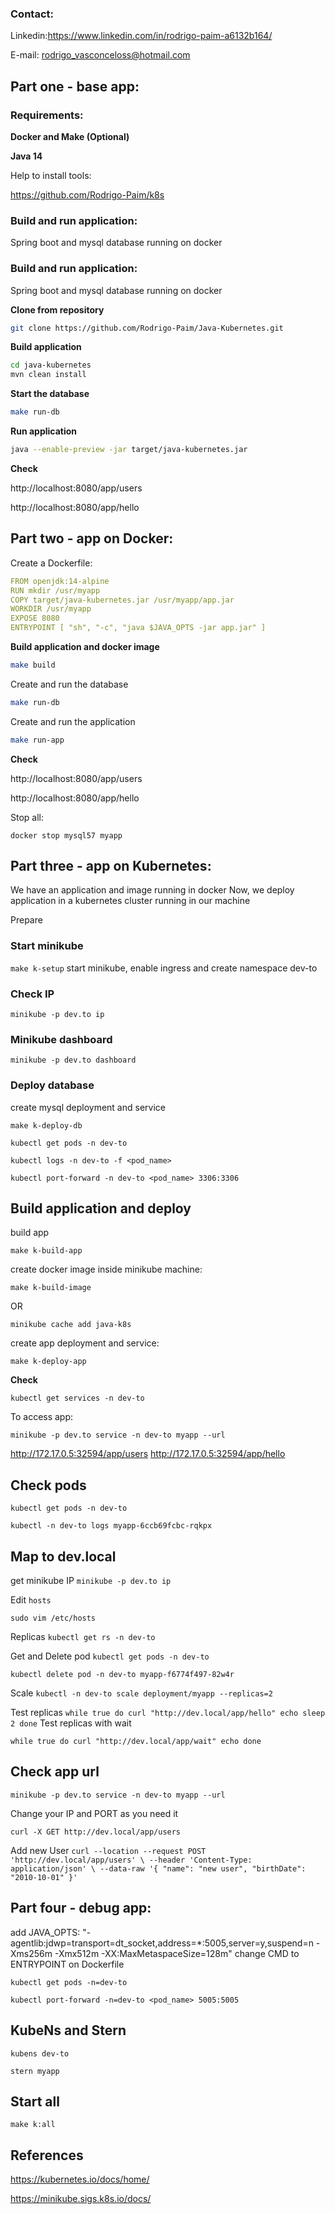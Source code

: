 ### Contact:

Linkedin:https://www.linkedin.com/in/rodrigo-paim-a6132b164/

E-mail: rodrigo_vasconceloss@hotmail.com

## Part one - base app:

### Requirements:

**Docker and Make (Optional)**

**Java 14**

Help to install tools:

https://github.com/Rodrigo-Paim/k8s

### Build and run application:

Spring boot and mysql database running on docker

### Build and run application:

Spring boot and mysql database running on docker

**Clone from repository**

```bash
git clone https://github.com/Rodrigo-Paim/Java-Kubernetes.git
```

**Build application**

```bash
cd java-kubernetes
mvn clean install
```

**Start the database**

```bash
make run-db
```

**Run application**

```bash
java --enable-preview -jar target/java-kubernetes.jar
```

**Check**

http://localhost:8080/app/users

http://localhost:8080/app/hello

## Part two - app on Docker:

Create a Dockerfile:

```yaml
FROM openjdk:14-alpine
RUN mkdir /usr/myapp
COPY target/java-kubernetes.jar /usr/myapp/app.jar
WORKDIR /usr/myapp
EXPOSE 8080
ENTRYPOINT [ "sh", "-c", "java $JAVA_OPTS -jar app.jar" ]
```

**Build application and docker image**

```bash
make build
```

Create and run the database

```bash
make run-db
```

Create and run the application

```bash
make run-app
```

**Check**

http://localhost:8080/app/users

http://localhost:8080/app/hello

Stop all:

`docker stop mysql57 myapp`

## Part three - app on Kubernetes:

We have an application and image running in docker
Now, we deploy application in a kubernetes cluster running in our machine

Prepare

### Start minikube

`make k-setup` start minikube, enable ingress and create namespace dev-to

### Check IP

`minikube -p dev.to ip`

### Minikube dashboard

`minikube -p dev.to dashboard`

### Deploy database

create mysql deployment and service

`make k-deploy-db`

`kubectl get pods -n dev-to`

`kubectl logs -n dev-to -f <pod_name>`

`kubectl port-forward -n dev-to <pod_name> 3306:3306`

## Build application and deploy

build app

`make k-build-app`

create docker image inside minikube machine:

`make k-build-image`

OR

`minikube cache add java-k8s`

create app deployment and service:

`make k-deploy-app`

**Check**

`kubectl get services -n dev-to`

To access app:

`minikube -p dev.to service -n dev-to myapp --url`

http://172.17.0.5:32594/app/users
http://172.17.0.5:32594/app/hello

## Check pods

`kubectl get pods -n dev-to`

`kubectl -n dev-to logs myapp-6ccb69fcbc-rqkpx`

## Map to dev.local

get minikube IP
`minikube -p dev.to ip`

Edit `hosts`

`sudo vim /etc/hosts`

Replicas
`kubectl get rs -n dev-to`

Get and Delete pod
`kubectl get pods -n dev-to`

`kubectl delete pod -n dev-to myapp-f6774f497-82w4r`

Scale
`kubectl -n dev-to scale deployment/myapp --replicas=2`

Test replicas
`while true do curl "http://dev.local/app/hello" echo sleep 2 done`
Test replicas with wait

`while true do curl "http://dev.local/app/wait" echo done`

## Check app url

`minikube -p dev.to service -n dev-to myapp --url`

Change your IP and PORT as you need it

`curl -X GET http://dev.local/app/users`

Add new User
`curl --location --request POST 'http://dev.local/app/users' \ --header 'Content-Type: application/json' \ --data-raw '{ "name": "new user", "birthDate": "2010-10-01" }'`

## Part four - debug app:

add JAVA_OPTS: "-agentlib:jdwp=transport=dt_socket,address=\*:5005,server=y,suspend=n -Xms256m -Xmx512m -XX:MaxMetaspaceSize=128m"
change CMD to ENTRYPOINT on Dockerfile

`kubectl get pods -n=dev-to`

`kubectl port-forward -n=dev-to <pod_name> 5005:5005`

## KubeNs and Stern

`kubens dev-to`

`stern myapp`

## Start all

`make k:all`

## References

https://kubernetes.io/docs/home/

https://minikube.sigs.k8s.io/docs/
